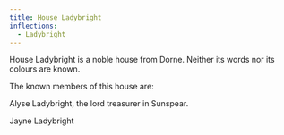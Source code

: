 ```yaml
---
title: House Ladybright
inflections:
  - Ladybright
---
```


 House Ladybright is a noble house from Dorne. Neither its words nor its colours are known.

The known members of this house are:

Alyse Ladybright, the lord treasurer in Sunspear.

Jayne Ladybright


